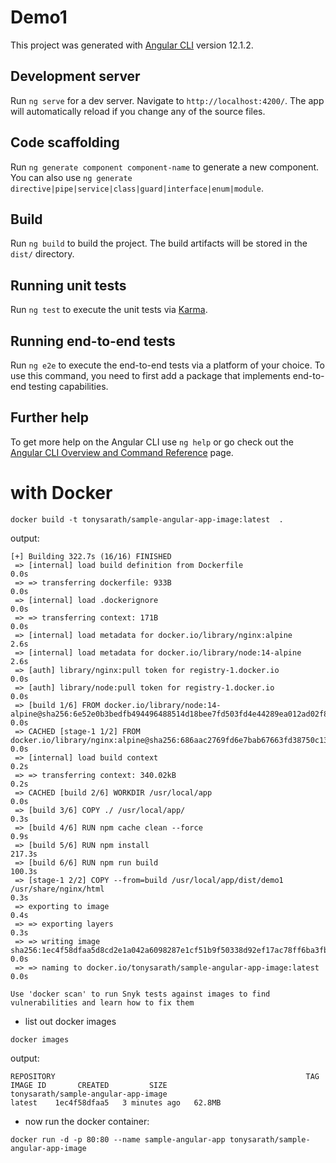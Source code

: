 # Demo1

This project was generated with [Angular CLI](https://github.com/angular/angular-cli) version 12.1.2.

## Development server

Run `ng serve` for a dev server. Navigate to `http://localhost:4200/`. The app will automatically reload if you change any of the source files.

## Code scaffolding

Run `ng generate component component-name` to generate a new component. You can also use `ng generate directive|pipe|service|class|guard|interface|enum|module`.

## Build

Run `ng build` to build the project. The build artifacts will be stored in the `dist/` directory.

## Running unit tests

Run `ng test` to execute the unit tests via [Karma](https://karma-runner.github.io).

## Running end-to-end tests

Run `ng e2e` to execute the end-to-end tests via a platform of your choice. To use this command, you need to first add a package that implements end-to-end testing capabilities.

## Further help

To get more help on the Angular CLI use `ng help` or go check out the [Angular CLI Overview and Command Reference](https://angular.io/cli) page.

# with Docker

```shell
docker build -t tonysarath/sample-angular-app-image:latest  .
```

output:

```shell
[+] Building 322.7s (16/16) FINISHED                                                                                                                                                     
 => [internal] load build definition from Dockerfile                                                                                                                                0.0s
 => => transferring dockerfile: 933B                                                                                                                                                0.0s
 => [internal] load .dockerignore                                                                                                                                                   0.0s
 => => transferring context: 171B                                                                                                                                                   0.0s
 => [internal] load metadata for docker.io/library/nginx:alpine                                                                                                                     2.6s
 => [internal] load metadata for docker.io/library/node:14-alpine                                                                                                                   2.6s
 => [auth] library/nginx:pull token for registry-1.docker.io                                                                                                                        0.0s
 => [auth] library/node:pull token for registry-1.docker.io                                                                                                                         0.0s
 => [build 1/6] FROM docker.io/library/node:14-alpine@sha256:6e52e0b3bedfb494496488514d18bee7fd503fd4e44289ea012ad02f8f41a312                                                       0.0s
 => CACHED [stage-1 1/2] FROM docker.io/library/nginx:alpine@sha256:686aac2769fd6e7bab67663fd38750c135b72d993d0bb0a942ab02ef647fc9c3                                                0.0s
 => [internal] load build context                                                                                                                                                   0.2s
 => => transferring context: 340.02kB                                                                                                                                               0.2s
 => CACHED [build 2/6] WORKDIR /usr/local/app                                                                                                                                       0.0s
 => [build 3/6] COPY ./ /usr/local/app/                                                                                                                                             0.3s
 => [build 4/6] RUN npm cache clean --force                                                                                                                                         0.9s
 => [build 5/6] RUN npm install                                                                                                                                                   217.3s
 => [build 6/6] RUN npm run build                                                                                                                                                 100.3s
 => [stage-1 2/2] COPY --from=build /usr/local/app/dist/demo1 /usr/share/nginx/html                                                                                                 0.3s 
 => exporting to image                                                                                                                                                              0.4s
 => => exporting layers                                                                                                                                                             0.3s
 => => writing image sha256:1ec4f58dfaa5d8cd2e1a042a6098287e1cf51b9f50338d92ef17ac78ff6ba3fb                                                                                        0.0s
 => => naming to docker.io/tonysarath/sample-angular-app-image:latest                                                                                                               0.0s

Use 'docker scan' to run Snyk tests against images to find vulnerabilities and learn how to fix them
```

- list out docker images

```shell
docker images
```

output:

```shell
REPOSITORY                                                        TAG       IMAGE ID       CREATED         SIZE
tonysarath/sample-angular-app-image                               latest    1ec4f58dfaa5   3 minutes ago   62.8MB
```

- now run the docker container:

```shell
docker run -d -p 80:80 --name sample-angular-app tonysarath/sample-angular-app-image
```
